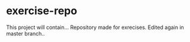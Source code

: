 # exercise-repo
This project will contain...
Repository made for exrecises.
Edited again in master branch..

